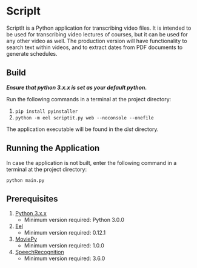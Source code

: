 # ScripIt

ScriptIt is a Python application for transcribing video files. It is intended to be used for transcribing video lectures of courses, but it can be used for any other video as well. The production version will have functionality to search text within videos, and to extract dates from PDF documents to generate schedules. 


## Build

***Ensure that python 3.x.x is set as your default python.*** 

Run the following commands in a terminal at the project directory:
1. `pip install pyinstaller`
2. `python -m eel scriptit.py web --noconsole --onefile`

The application executable will be found in the *dist* directory.


## Running the Application

In case the application is not built, enter the following command in a terminal at the project directory:

`python main.py`


## Prerequisites

1. [Python 3.x.x](https://www.python.org/downloads/)
    - Minimum version required: Python 3.0.0
2. [Eel](https://pypi.org/project/Eel/)
    - Minimum version required: 0.12.1
3. [MoviePy](https://pypi.org/project/moviepy/)
    - Minimum version required: 1.0.0
4. [SpeechRecognition](https://pypi.org/project/SpeechRecognition/)
    - Minimum version required: 3.6.0

